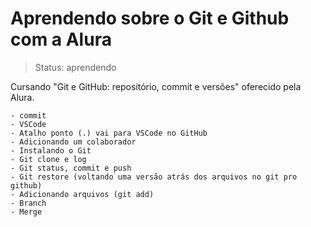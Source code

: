 # Aprendendo sobre o Git e Github com a Alura

> Status: aprendendo

Cursando "Git e GitHub: repositório, commit e versões" oferecido pela Alura.


```
- commit
- VSCode
- Atalho ponto (.) vai para VSCode no GitHub
- Adicionando um colaborador
- Instalando o Git
- Git clone e log
- Git status, commit e push
- Git restore (voltando uma versão atrás dos arquivos no git pro github)
- Adicionando arquivos (git add)
- Branch
- Merge
```
